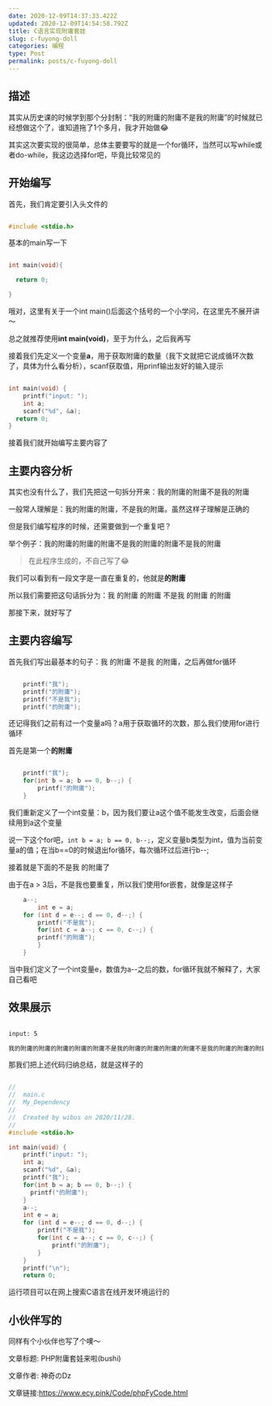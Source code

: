 ```yaml
---
date: 2020-12-09T14:37:33.422Z
updated: 2020-12-09T14:54:58.792Z
title: C语言实现附庸套娃
slug: c-fuyong-doll
categories: 编程
type: Post
permalink: posts/c-fuyong-doll
---
```



## 描述

其实从历史课的时候学到那个分封制：“我的附庸的附庸不是我的附庸”的时候就已经想做这个了，谁知道拖了1个多月，我才开始做😂

其实这次要实现的很简单，总体主要要写的就是一个for循环，当然可以写while或者do-while，我这边选择for吧，毕竟比较常见的

## 开始编写

首先，我们肯定要引入头文件的

```c

#include <stdio.h>

```

基本的main写一下

```c

int main(void){

  return 0;

}

```

哦对，这里有关于一个int main()后面这个括号的一个小学问，在这里先不展开讲～

总之就推荐使用**int main(void)**，至于为什么，之后我再写

接着我们先定义一个变量**a**，用于获取附庸的数量（我下文就把它说成循环次数了，具体为什么看分析），scanf获取值，用prinf输出友好的输入提示

```c

int main(void) {
    printf("input: ");
    int a;
    scanf("%d", &a);
  return 0;
}

```

接着我们就开始编写主要内容了

## 主要内容分析

其实也没有什么了，我们先把这一句拆分开来：我的附庸的附庸不是我的附庸

一般常人理解是：我的附庸的附庸，不是我的附庸。虽然这样子理解是正确的

但是我们编写程序的时候，还需要做到一个重复吧？

举个例子：我的附庸的附庸的附庸不是我的附庸的附庸不是我的附庸

> 在此程序生成的，不自己写了😂

我们可以看到有一段文字是一直在重复的，他就是**的附庸**

所以我们需要把这句话拆分为：我 的附庸 的附庸 不是我 的附庸 的附庸

那接下来，就好写了

## 主要内容编写

首先我们写出最基本的句子：我 的附庸 不是我 的附庸，之后再做for循环

```c

    printf("我");
    printf("的附庸");
    printf("不是我");
    printf("的附庸");

```

还记得我们之前有过一个变量a吗？a用于获取循环的次数，那么我们使用for进行循环

首先是第一个**的附庸**

```c

    printf("我");
    for(int b = a; b == 0, b--;) {
        printf("的附庸");
    }

```

我们重新定义了一个int变量：b，因为我们要让a这个值不能发生改变，后面会继续用到a这个变量

说一下这个for吧，`int b = a; b == 0, b--;`，定义变量b类型为int，值为当前变量a的值；在当b==0的时候退出for循环，每次循环过后进行b--;

接着就是下面的不是我 的附庸了

由于在a > 3后，不是我也要重复，所以我们使用for嵌套，就像是这样子

```c
    a--;
		int e = a;
    for (int d = e--; d == 0, d--;) {
        printf("不是我");
        for(int c = a--; c == 0, c--;) {
        printf("的附庸");
        }
    }

```

当中我们定义了一个int变量e，数值为a--之后的数，for循环我就不解释了，大家自己看吧

## 效果展示

```bash

input: 5

我的附庸的附庸的附庸的附庸的附庸不是我的附庸的附庸的附庸的附庸不是我的附庸的附庸的附庸不是我的附庸的附庸不是我的附庸

```

那我们把上述代码归纳总结，就是这样子的

```c

//
//  main.c
//  My_Dependency
//
//  Created by wibus on 2020/11/28.
//
#include <stdio.h>

int main(void) {
    printf("input: ");
    int a;
    scanf("%d", &a);
    printf("我");
    for(int b = a; b == 0, b--;) {
      printf("的附庸");
    }
    a--;
    int e = a;
    for (int d = e--; d == 0, d--;) {
        printf("不是我");
        for(int c = a--; c == 0, c--;) {
            printf("的附庸");
        }
    }
    printf("\n");
    return 0;
```

运行项目可以在网上搜索C语言在线开发环境运行的

## 小伙伴写的

同样有个小伙伴也写了个噢～

文章标题: PHP附庸套娃来啦(bushi)

文章作者: 神奇のDz

文章链接:https://www.ecy.pink/Code/phpFyCode.html